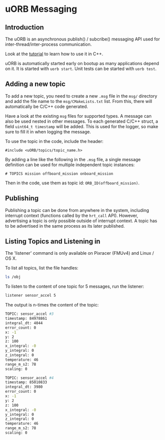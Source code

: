 # uORB Messaging

## Introduction

The uORB is an asynchronous publish() / subcribe() messaging API used for
inter-thread/inter-process communication.

Look at the [tutorial](../3_Tutorial/writing_an_application.md) to learn how to use it in C++.

uORB is automatically started early on bootup as many applications depend on it.
It is started with `uorb start`. Unit tests can be started with `uorb test`.

## Adding a new topic

To add a new topic, you need to create a new `.msg` file in the `msg/`
directory and add the file name to the `msg/CMakeLists.txt` list. From this,
there will automatically be C/C++ code generated.

Have a look at the existing `msg` files for supported types. A message can also
be used nested in other messages.
To each generated C/C++ struct, a field `uint64_t timestamp` will be added. This
is used for the logger, so make sure to fill it in when logging the message.

To use the topic in the code, include the header:

```
#include <uORB/topics/topic_name.h>
```

By adding a line like the following in the `.msg` file, a single message
definition can be used for multiple independent topic instances:

```
# TOPICS mission offboard_mission onboard_mission
```

Then in the code, use them as topic id: `ORB_ID(offboard_mission)`.

## Publishing

Publishing a topic can be done from anywhere in the system, including interrupt context (functions called by the `hrt_call` API). However, advertising a topic is only possible outside of interrupt context. A topic has to be advertised in the same process as its later published.

## Listing Topics and Listening in

<aside class="note">
The 'listener' command is only available on Pixracer (FMUv4) and Linux / OS X.
</aside>

To list all topics, list the file handles:

```sh
ls /obj
```

To listen to the content of one topic for 5 messages, run the listener:

```sh
listener sensor_accel 5
```

The output is n-times the content of the topic:

```sh
TOPIC: sensor_accel #3
timestamp: 84978861
integral_dt: 4044
error_count: 0
x: -1
y: 2
z: 100
x_integral: -0
y_integral: 0
z_integral: 0
temperature: 46
range_m_s2: 78
scaling: 0

TOPIC: sensor_accel #4
timestamp: 85010833
integral_dt: 3980
error_count: 0
x: -1
y: 2
z: 100
x_integral: -0
y_integral: 0
z_integral: 0
temperature: 46
range_m_s2: 78
scaling: 0
```

